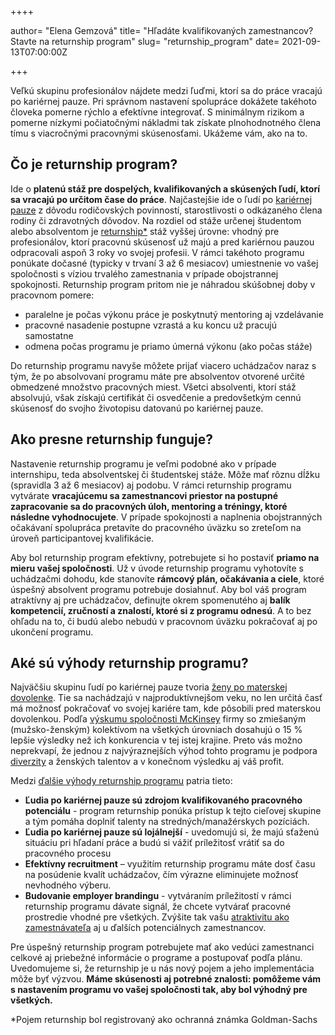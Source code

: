++++

author= "Elena Gemzová"
title= "Hľadáte kvalifikovaných zamestnancov? Stavte na returnship program"
slug= "returnship_program"
date= 2021-09-13T07:00:00Z

+++

Veľkú skupinu profesionálov nájdete medzi ľuďmi, ktorí sa do práce vracajú po kariérnej pauze. Pri správnom nastavení spolupráce dokážete takéhoto človeka pomerne rýchlo  a efektívne integrovať. S minimálnym rizikom a pomerne nízkymi počiatočnými nákladmi tak získate plnohodnotného člena tímu s viacročnými pracovnými skúsenosťami. Ukážeme vám, ako na to.

## Čo je returnship program?

Ide o **platenú stáž pre dospelých, kvalifikovaných a skúsených ľudí, ktorí sa vracajú po určitom čase do práce**. Najčastejšie ide o ľudí po [kariérnej pauze](https://blog.profesia.sk/ako-vysvetlit-kariernu-pauzu/) z dôvodu rodičovských povinností, starostlivosti o odkázaného člena rodiny či zdravotných dôvodov. 
Na rozdiel od stáže určenej študentom alebo absolventom je [returnship*](https://www.goldmansachs.com/careers/professionals/returnship/index.html) stáž vyššej úrovne: vhodný pre profesionálov, ktorí pracovnú skúsenosť už majú a pred kariérnou pauzou odpracovali aspoň 3 roky vo svojej profesii. V rámci takéhoto programu ponúkate dočasné (typicky v trvaní 3 až 6 mesiacov) umiestnenie vo vašej spoločnosti s víziou trvalého zamestnania v prípade obojstrannej spokojnosti. 
Returnship program pritom nie je náhradou skúšobnej doby v pracovnom pomere:
- paralelne je počas výkonu práce je poskytnutý mentoring aj vzdelávanie
- pracovné nasadenie postupne vzrastá a ku koncu už pracujú samostatne
- odmena počas programu je priamo úmerná výkonu (ako počas stáže)

Do returnship programu navyše môžete prijať viacero uchádzačov naraz s tým, že po absolvovaní programu máte pre absolventov otvorené určité obmedzené množstvo pracovných miest. Všetci absolventi, ktorí stáž absolvujú, však získajú certifikát či osvedčenie a predovšetkým cennú skúsenosť do svojho životopisu datovanú po kariérnej pauze.



## Ako presne returnship funguje?

Nastavenie returnship programu je veľmi podobné ako v prípade internshipu, teda absolventskej či študentskej stáže. Môže mať rôznu dĺžku (spravidla 3 až 6 mesiacov) aj podobu. V rámci returnship programu vytvárate **vracajúcemu sa zamestnancovi priestor na postupné zapracovanie sa do pracovných úloh, mentoring a tréningy, ktoré následne vyhodnocujete**. V prípade spokojnosti a naplnenia obojstranných očakávaní spolupráca pretavíte do pracovného úväzku so zreteľom na úroveň participantovej kvalifikácie. 

Aby bol returnship program efektívny, potrebujete si ho postaviť **priamo na mieru vašej spoločnosti**. Už v úvode returnship programu vyhotovíte s uchádzačmi dohodu, kde stanovíte **rámcový plán, očakávania a ciele**, ktoré úspešný absolvent programu potrebuje dosiahnuť. Aby bol váš program atraktívny aj pre uchádzačov, definujte okrem spomenutého aj **balík kompetencií, zručností a znalostí, ktoré si z programu odnesú**. A to bez ohľadu na to, či budú alebo nebudú v pracovnom úväzku pokračovať aj po ukončení programu.  

## Aké sú výhody returnship programu?

Najväčšiu skupinu ľudí po kariérnej pauze tvoria [ženy po materskej dovolenke](https://www.forbes.sk/zlepsit-podmienky-pre-pracujucich-rodicov-sa-oplati-flexibilita-je-viac-ako-peniaze/). Tie sa nachádzajú v najproduktívnejšom veku, no len určitá časť má možnosť pokračovať vo svojej kariére tam, kde pôsobili pred materskou dovolenkou. Podľa [výskumu spoločnosti McKinsey](https://www.mckinsey.com/business-functions/organization/our-insights/why-diversity-matters) firmy so zmiešaným (mužsko-ženským) kolektívom na všetkých úrovniach dosahujú o 15 % lepšie výsledky než ich konkurencia v tej istej krajine. Preto vás možno neprekvapí, že jednou z najvýraznejších výhod tohto programu je podpora [diverzity](https://www.pracujucemamy.sk/blog/preco-je-firemna-diverzita-viac-nez-moda/) a ženských talentov a v konečnom výsledku aj váš profit. 

Medzi [ďalšie výhody returnship programu](https://www.pageexecutive.com/advice/diversity-inclusion/what-are-returnships-and-how-can-they-benefit-businesses) patria tieto:

- **Ľudia po kariérnej pauze sú zdrojom kvalifikovaného pracovného potenciálu** - program returnship ponúka prístup k tejto cieľovej skupine a tým pomáha doplniť talenty na stredných/manažérskych pozíciách.
- **Ľudia po kariérnej pauze sú lojálnejší** - uvedomujú si, že majú sťaženú situáciu pri hľadaní práce a budú si vážiť príležitosť vrátiť sa do pracovného procesu
- **Efektívny recruitment** – využitím returnship programu máte dosť času na posúdenie kvalít uchádzačov, čím výrazne eliminujete možnosť nevhodného výberu.
- **Budovanie employer brandingu** - vytváraním príležitostí v rámci  returnship programu dávate signál, že chcete vytvárať pracovné prostredie vhodné pre všetkých. Zvýšite tak vašu [atraktivitu ako zamestnávateľa](https://www.nadaciapontis.sk/novinky/employer-branding-ako-vybudovat-doveryhodnu-znacku-v-ociach-zamestnancov/) aj u ďalších potenciálnych zamestnancov.

Pre úspešný returnship program potrebujete mať ako vedúci zamestnanci celkové aj priebežné informácie o programe a postupovať podľa plánu. Uvedomujeme si, že returnship je u nás nový pojem a jeho implementácia môže byť výzvou. **Máme skúsenosti aj potrebné znalosti: pomôžeme vám s nastavením programu vo vašej spoločnosti tak, aby bol výhodný pre všetkých.**




*Pojem returnship bol registrovaný ako ochranná známka Goldman-Sachs
